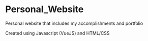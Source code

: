 # Personal_Website
Personal website that includes my accomplishments and portfolio

Created using Javascript (VueJS) and HTML/CSS
